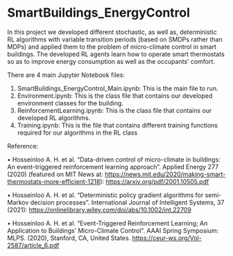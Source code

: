 # SmartBuildings_EnergyControl
 
In this project we developed different stochastic, as well as, deterministic RL algorithms with variable transition periods (based on SMDPs rather than MDPs) and applied them to the problem of micro-climate control in smart buildings. The developed RL agents learn how to operate smart thermostats so as to improve energy consumption as well as the occupants’ comfort.

There are 4 main Jupyter Notebook files:

1)	SmartBuildings_EnergyControl_Main.ipynb: This is the main file to run.
2)	Environment.ipynb: This is the class file that contains our developed environment classes for the building.
3)	ReinforcementLearning.ipynb: This is the class file that contains our developed RL algorithms. 
4)	Training.ipynb: This is the file that contains different training functions required for our algorithms in the RL class

Reference:

•	Hosseinloo A. H. et al. “Data-driven control of micro-climate in buildings: An event-triggered reinforcement learning approach”. Applied Energy 277 (2020) (featured on MIT News at: https://news.mit.edu/2020/making-smart-thermostats-more-efficient-1218): https://arxiv.org/pdf/2001.10505.pdf

•	Hosseinloo A. H. et al. “Deterministic policy gradient algorithms for semi-Markov decision processes”. International Journal of Intelligent Systems, 37 (2021): https://onlinelibrary.wiley.com/doi/abs/10.1002/int.22709


•	Hosseinloo A. H. et al. “Event-Triggered Reinforcement Learning; An Application to Buildings’ Micro-Climate Control”. AAAI Spring Symposium: MLPS. (2020), Stanford, CA, United States. https://ceur-ws.org/Vol-2587/article_6.pdf
